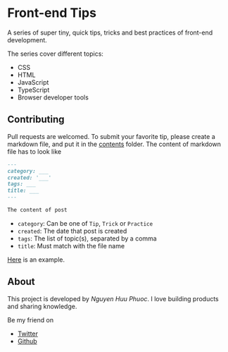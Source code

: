 # Front-end Tips

A series of super tiny, quick tips, tricks and best practices of front-end development.

The series cover different topics:

-   CSS
-   HTML
-   JavaScript
-   TypeScript
-   Browser developer tools

## Contributing

Pull requests are welcomed. To submit your favorite tip, please create a markdown file, and put it in the [contents](contents) folder.
The content of markdown file has to look like

```md
---
category: ___
created: '___'
tags: ___
title: ___
---

The content of post
```

-   `category`: Can be one of `Tip`, `Trick` or `Practice`
-   `created`: The date that post is created
-   `tags`: The list of topic(s), separated by a comma
-   `title`: Must match with the file name

[Here](contents/convert-string-to-number.mdx) is an example.

## About

This project is developed by _Nguyen Huu Phuoc_. I love building products and sharing knowledge.

Be my friend on

-   [Twitter](https://twitter.com/nghuuphuoc)
-   [Github](https://github.com/phuocng)
